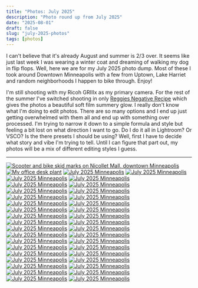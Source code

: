 ```yaml
---
title: "Photos: July 2025"
description: "Photo round up from July 2025"
date: "2025-08-01"
draft: false
slug: "july-2025-photos"
tags: [photos]
---
```


<section>
    <p>
        I can't believe that it's already August and summer is 2/3 over. It seems like just last week I was wearing a winter coat and dreaming of walking my dog in flip flops. Well, here we are for my July 2025 photo dump. Most of these I took around Downtown Minneapolis with a few from Uptown, Lake Harriet and random neighborhoods I happen to bike through. Enjoy!
    </p>
    <p>
        I'm still shooting with my Ricoh GRIIIx as my primary camera. For the rest of the summer I've switched shooting in only <a href="https://reggiebphotography.com/blog/The-Most-Versatile-Ricoh-GR-III-GR-IIIx-Film-Simulation-Recipe-Reggies-Color-Negative">Reggies Negative Recipe</a> which gives the photos a beautiful soft film summery glow. I really don't know what I'm doing to edit photos. There are so many options and I end up just getting overwhelmed with them all and end up with something over processed. I'm trying to narrow it down to a simple formula and style but feeling a bit lost on what direction I want to go. Do I do it all in Lightroom? Or VSCO? Is the there presets I should be using? Well, first I have to decide what story and vibe I'm trying to tell. Until I can figure that part out, my photos will be a mix of different editing styles I guess. 
    </p>
    <hr />
    <div id="gallery" class="masonry-gallery">
        <a href="/photos/2025/08/BEC9B706-D950-41A6-B399-CB4B94AC8B82.jpeg" class="glightbox masonry-item" data-gallery="july2025" data-title="July 2025 Minneapolis"><img src="/photos/2025/08/BEC9B706-D950-41A6-B399-CB4B94AC8B82.jpeg" alt="Scooter and bike skid marks on Nicollet Mall, downtown Minneapolis"></a>
        <a href="/photos/2025/08/IMG_2696.jpeg" class="glightbox masonry-item" data-gallery="july2025" data-title="July 2025 Minneapolis"><img src="/photos/2025/08/IMG_2696.jpeg" alt="My office desk plant"></a>
        <a href="/photos/2025/08/IMG_4835.jpeg" class="glightbox masonry-item" data-gallery="july2025" data-title="July 2025 Minneapolis"><img src="/photos/2025/08/IMG_4835.jpeg" alt="July 2025 Minneapolis"></a>
        <a href="/photos/2025/08/IMG_4852.jpeg" class="glightbox masonry-item" data-gallery="july2025" data-title="July 2025 Minneapolis"><img src="/photos/2025/08/IMG_4852.jpeg" alt="July 2025 Minneapolis"></a>
        <a href="/photos/2025/08/R0001887.jpeg" class="glightbox masonry-item" data-gallery="july2025" data-title="July 2025 Minneapolis"><img src="/photos/2025/08/R0001887.jpeg" alt="July 2025 Minneapolis"></a>
        <a href="/photos/2025/08/R0001892.jpeg" class="glightbox masonry-item" data-gallery="july2025" data-title="July 2025 Minneapolis"><img src="/photos/2025/08/R0001892.jpeg" alt="July 2025 Minneapolis"></a>
        <a href="/photos/2025/08/R0001893.jpeg" class="glightbox masonry-item" data-gallery="july2025" data-title="July 2025 Minneapolis"><img src="/photos/2025/08/R0001893.jpeg" alt="July 2025 Minneapolis"></a>
        <a href="/photos/2025/08/R0001898-2.jpeg" class="glightbox masonry-item" data-gallery="july2025" data-title="July 2025 Minneapolis"><img src="/photos/2025/08/R0001898-2.jpeg" alt="July 2025 Minneapolis"></a>
        <a href="/photos/2025/08/R0001899-2.jpeg" class="glightbox masonry-item" data-gallery="july2025" data-title="July 2025 Minneapolis"><img src="/photos/2025/08/R0001899-2.jpeg" alt="July 2025 Minneapolis"></a>
        <a href="/photos/2025/08/R0001904-2.jpeg" class="glightbox masonry-item" data-gallery="july2025" data-title="July 2025 Minneapolis"><img src="/photos/2025/08/R0001904-2.jpeg" alt="July 2025 Minneapolis"></a>
        <a href="/photos/2025/08/R0001907-2.jpeg" class="glightbox masonry-item" data-gallery="july2025" data-title="July 2025 Minneapolis"><img src="/photos/2025/08/R0001907-2.jpeg" alt="July 2025 Minneapolis"></a>
        <a href="/photos/2025/08/R0001909-2.jpeg" class="glightbox masonry-item" data-gallery="july2025" data-title="July 2025 Minneapolis"><img src="/photos/2025/08/R0001909-2.jpeg" alt="July 2025 Minneapolis"></a>
        <a href="/photos/2025/08/R0001910-2.jpeg" class="glightbox masonry-item" data-gallery="july2025" data-title="July 2025 Minneapolis"><img src="/photos/2025/08/R0001910-2.jpeg" alt="July 2025 Minneapolis"></a>
        <a href="/photos/2025/08/R0001915-2.jpeg" class="glightbox masonry-item" data-gallery="july2025" data-title="July 2025 Minneapolis"><img src="/photos/2025/08/R0001915-2.jpeg" alt="July 2025 Minneapolis"></a>
        <a href="/photos/2025/08/R0001918-2.jpeg" class="glightbox masonry-item" data-gallery="july2025" data-title="July 2025 Minneapolis"><img src="/photos/2025/08/R0001918-2.jpeg" alt="July 2025 Minneapolis"></a>
        <a href="/photos/2025/08/R0001919-2.jpeg" class="glightbox masonry-item" data-gallery="july2025" data-title="July 2025 Minneapolis"><img src="/photos/2025/08/R0001919-2.jpeg" alt="July 2025 Minneapolis"></a>
        <a href="/photos/2025/08/R0001924-2.jpeg" class="glightbox masonry-item" data-gallery="july2025" data-title="July 2025 Minneapolis"><img src="/photos/2025/08/R0001924-2.jpeg" alt="July 2025 Minneapolis"></a>
        <a href="/photos/2025/08/R0001925-2.jpeg" class="glightbox masonry-item" data-gallery="july2025" data-title="July 2025 Minneapolis"><img src="/photos/2025/08/R0001925-2.jpeg" alt="July 2025 Minneapolis"></a>
        <a href="/photos/2025/08/R0001932_VSCO.jpeg" class="glightbox masonry-item" data-gallery="july2025" data-title="July 2025 Minneapolis"><img src="/photos/2025/08/R0001932_VSCO.jpeg" alt="July 2025 Minneapolis"></a>
        <a href="/photos/2025/08/R0001943_VSCO.jpeg" class="glightbox masonry-item" data-gallery="july2025" data-title="July 2025 Minneapolis"><img src="/photos/2025/08/R0001943_VSCO.jpeg" alt="July 2025 Minneapolis"></a>
        <a href="/photos/2025/08/R0002158.jpeg" class="glightbox masonry-item" data-gallery="july2025" data-title="July 2025 Minneapolis"><img src="/photos/2025/08/R0002158.jpeg" alt="July 2025 Minneapolis"></a>
        <a href="/photos/2025/08/R0002205_VSCO.jpeg" class="glightbox masonry-item" data-gallery="july2025" data-title="July 2025 Minneapolis"><img src="/photos/2025/08/R0002205_VSCO.jpeg" alt="July 2025 Minneapolis"></a>
        <a href="/photos/2025/08/R0002214.jpeg" class="glightbox masonry-item" data-gallery="july2025" data-title="July 2025 Minneapolis"><img src="/photos/2025/08/R0002214.jpeg" alt="July 2025 Minneapolis"></a>
        <a href="/photos/2025/08/R0002218_VSCO.jpeg" class="glightbox masonry-item" data-gallery="july2025" data-title="July 2025 Minneapolis"><img src="/photos/2025/08/R0002218_VSCO.jpeg" alt="July 2025 Minneapolis"></a>
        <a href="/photos/2025/08/R0002226_VSCO.jpeg" class="glightbox masonry-item" data-gallery="july2025" data-title="July 2025 Minneapolis"><img src="/photos/2025/08/R0002226_VSCO.jpeg" alt="July 2025 Minneapolis"></a>
        <a href="/photos/2025/08/R0002230.jpeg" class="glightbox masonry-item" data-gallery="july2025" data-title="July 2025 Minneapolis"><img src="/photos/2025/08/R0002230.jpeg" alt="July 2025 Minneapolis"></a>
        <a href="/photos/2025/08/R0002233_VSCO.jpeg" class="glightbox masonry-item" data-gallery="july2025" data-title="July 2025 Minneapolis"><img src="/photos/2025/08/R0002233_VSCO.jpeg" alt="July 2025 Minneapolis"></a>
        <a href="/photos/2025/08/R0002238.jpeg" class="glightbox masonry-item" data-gallery="july2025" data-title="July 2025 Minneapolis"><img src="/photos/2025/08/R0002238.jpeg" alt="July 2025 Minneapolis"></a>
        <a href="/photos/2025/08/R0002241.jpeg" class="glightbox masonry-item" data-gallery="july2025" data-title="July 2025 Minneapolis"><img src="/photos/2025/08/R0002241.jpeg" alt="July 2025 Minneapolis"></a>
        <a href="/photos/2025/08/R0002242.jpeg" class="glightbox masonry-item" data-gallery="july2025" data-title="July 2025 Minneapolis"><img src="/photos/2025/08/R0002242.jpeg" alt="July 2025 Minneapolis"></a>
        <a href="/photos/2025/08/R0002246.jpeg" class="glightbox masonry-item" data-gallery="july2025" data-title="July 2025 Minneapolis"><img src="/photos/2025/08/R0002246.jpeg" alt="July 2025 Minneapolis"></a>
        <a href="/photos/2025/08/R0002250.jpeg" class="glightbox masonry-item" data-gallery="july2025" data-title="July 2025 Minneapolis"><img src="/photos/2025/08/R0002250.jpeg" alt="July 2025 Minneapolis"></a>
        <a href="/photos/2025/08/R0002251_VSCO.jpeg" class="glightbox masonry-item" data-gallery="july2025" data-title="July 2025 Minneapolis"><img src="/photos/2025/08/R0002251_VSCO.jpeg" alt="July 2025 Minneapolis"></a>
        <a href="/photos/2025/08/R0002254.jpeg" class="glightbox masonry-item" data-gallery="july2025" data-title="July 2025 Minneapolis"><img src="/photos/2025/08/R0002254.jpeg" alt="July 2025 Minneapolis"></a>
        <a href="/photos/2025/08/R0002255.jpeg" class="glightbox masonry-item" data-gallery="july2025" data-title="July 2025 Minneapolis"><img src="/photos/2025/08/R0002255.jpeg" alt="July 2025 Minneapolis"></a>
        <a href="/photos/2025/08/R0002257.jpeg" class="glightbox masonry-item" data-gallery="july2025" data-title="July 2025 Minneapolis"><img src="/photos/2025/08/R0002257.jpeg" alt="July 2025 Minneapolis"></a>
        <a href="/photos/2025/08/R0002263.jpeg" class="glightbox masonry-item" data-gallery="july2025" data-title="July 2025 Minneapolis"><img src="/photos/2025/08/R0002263.jpeg" alt="July 2025 Minneapolis"></a>
        <a href="/photos/2025/08/R0002274.jpeg" class="glightbox masonry-item" data-gallery="july2025" data-title="July 2025 Minneapolis"><img src="/photos/2025/08/R0002274.jpeg" alt="July 2025 Minneapolis"></a>
    </div>
</section>